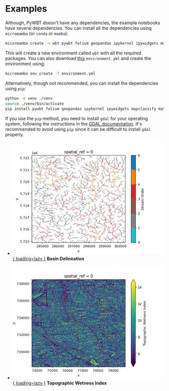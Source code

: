 # Examples

Although, PyWBT doesn't have any dependencies, the example notebooks have several
dependencies. You can install all the dependencies using `micromamba` (or `conda` or
`mamba`):

```bash
micormamba create -n wbt pywbt folium geopandas ipykernel ipywidgets mapclassify matplotlib-base planetary-computer seamless-3dep pystac-client rioxarray shapely>=2
```

This will create a new environment called `wbt` with all the required packages. You can
also download
[this](https://raw.githubusercontent.com/cheginit/pywbt/main/environment.yml)
`environment.yml` and create the environment using:

```bash
micromamba env create -f environment.yml
```

Alternatively, though not recommended, you can install the dependencies using `pip`:

```bash
python -m venv ./venv
source ./venv/bin/activate
pip install pywbt folium geopandas ipykernel ipywidgets mapclassify matplotlib planetary-computer pyogrio seamless-3dep pystac rasterio rioxarray shapely
```

If you use the `pip` method, you need to install `gdal` for your operating system,
following the instructions in the
[GDAL documentation](https://gdal.org/en/latest/download.html). It's recommended to
avoid using `pip` since it can be difficult to install `gdal` properly.

<div class="grid cards" markdown>

- [![Basin Delineation](images/stream_order.png){ loading=lazy }](basin.ipynb "Basin Delineation")
    **Basin Delineation**

- [![Topographic Wetness Index](images/twi.png){ loading=lazy }](twi.ipynb "Topographic Wetness Index")
    **Topographic Wetness Index**

</div>
